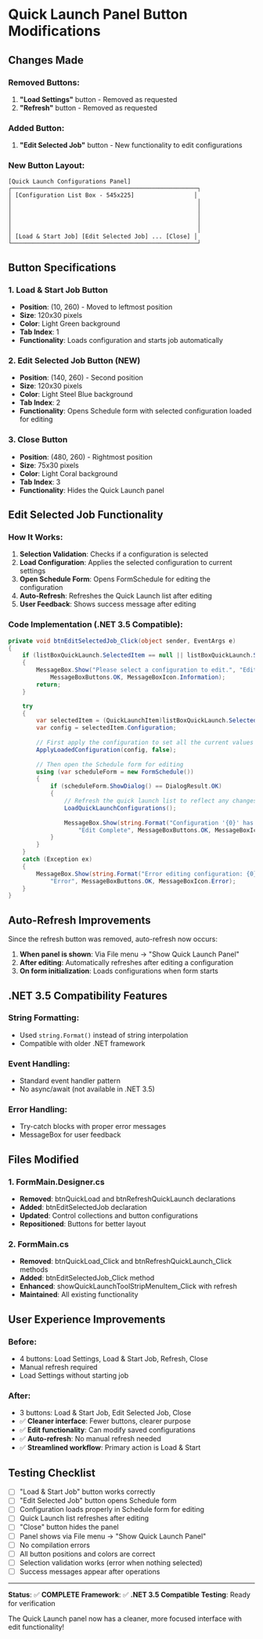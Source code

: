 # Quick Launch Panel Button Modifications

## Changes Made

### Removed Buttons:
1. **"Load Settings"** button - Removed as requested
2. **"Refresh"** button - Removed as requested

### Added Button:
1. **"Edit Selected Job"** button - New functionality to edit configurations

### New Button Layout:
```
[Quick Launch Configurations Panel]
┌─────────────────────────────────────────────────────┐
│ [Configuration List Box - 545x225]                 │
│                                                     │
│                                                     │
│                                                     │
│                                                     │
│                                                     │
│ [Load & Start Job] [Edit Selected Job] ... [Close] │
└─────────────────────────────────────────────────────┘
```

## Button Specifications

### 1. Load & Start Job Button
- **Position**: (10, 260) - Moved to leftmost position
- **Size**: 120x30 pixels
- **Color**: Light Green background
- **Tab Index**: 1
- **Functionality**: Loads configuration and starts job automatically

### 2. Edit Selected Job Button (NEW)
- **Position**: (140, 260) - Second position
- **Size**: 120x30 pixels  
- **Color**: Light Steel Blue background
- **Tab Index**: 2
- **Functionality**: Opens Schedule form with selected configuration loaded for editing

### 3. Close Button
- **Position**: (480, 260) - Rightmost position
- **Size**: 75x30 pixels
- **Color**: Light Coral background
- **Tab Index**: 3
- **Functionality**: Hides the Quick Launch panel

## Edit Selected Job Functionality

### How It Works:
1. **Selection Validation**: Checks if a configuration is selected
2. **Load Configuration**: Applies the selected configuration to current settings
3. **Open Schedule Form**: Opens FormSchedule for editing the configuration
4. **Auto-Refresh**: Refreshes the Quick Launch list after editing
5. **User Feedback**: Shows success message after editing

### Code Implementation (.NET 3.5 Compatible):
```csharp
private void btnEditSelectedJob_Click(object sender, EventArgs e)
{
    if (listBoxQuickLaunch.SelectedItem == null || listBoxQuickLaunch.SelectedItem is string)
    {
        MessageBox.Show("Please select a configuration to edit.", "Edit Configuration", 
            MessageBoxButtons.OK, MessageBoxIcon.Information);
        return;
    }

    try
    {
        var selectedItem = (QuickLaunchItem)listBoxQuickLaunch.SelectedItem;
        var config = selectedItem.Configuration;
        
        // First apply the configuration to set all the current values
        ApplyLoadedConfiguration(config, false);
        
        // Then open the Schedule form for editing
        using (var scheduleForm = new FormSchedule())
        {
            if (scheduleForm.ShowDialog() == DialogResult.OK)
            {
                // Refresh the quick launch list to reflect any changes
                LoadQuickLaunchConfigurations();
                
                MessageBox.Show(string.Format("Configuration '{0}' has been updated!", config.DisplayName), 
                    "Edit Complete", MessageBoxButtons.OK, MessageBoxIcon.Information);
            }
        }
    }
    catch (Exception ex)
    {
        MessageBox.Show(string.Format("Error editing configuration: {0}", ex.Message), 
            "Error", MessageBoxButtons.OK, MessageBoxIcon.Error);
    }
}
```

## Auto-Refresh Improvements

Since the refresh button was removed, auto-refresh now occurs:
1. **When panel is shown**: Via File menu → "Show Quick Launch Panel"
2. **After editing**: Automatically refreshes after editing a configuration
3. **On form initialization**: Loads configurations when form starts

## .NET 3.5 Compatibility Features

### String Formatting:
- Used `string.Format()` instead of string interpolation
- Compatible with older .NET framework

### Event Handling:
- Standard event handler pattern
- No async/await (not available in .NET 3.5)

### Error Handling:
- Try-catch blocks with proper error messages
- MessageBox for user feedback

## Files Modified

### 1. FormMain.Designer.cs
- **Removed**: btnQuickLoad and btnRefreshQuickLaunch declarations
- **Added**: btnEditSelectedJob declaration
- **Updated**: Control collections and button configurations
- **Repositioned**: Buttons for better layout

### 2. FormMain.cs
- **Removed**: btnQuickLoad_Click and btnRefreshQuickLaunch_Click methods
- **Added**: btnEditSelectedJob_Click method
- **Enhanced**: showQuickLaunchToolStripMenuItem_Click with refresh
- **Maintained**: All existing functionality

## User Experience Improvements

### Before:
- 4 buttons: Load Settings, Load & Start Job, Refresh, Close
- Manual refresh required
- Load Settings without starting job

### After:
- 3 buttons: Load & Start Job, Edit Selected Job, Close
- ✅ **Cleaner interface**: Fewer buttons, clearer purpose
- ✅ **Edit functionality**: Can modify saved configurations
- ✅ **Auto-refresh**: No manual refresh needed
- ✅ **Streamlined workflow**: Primary action is Load & Start

## Testing Checklist

- [ ] "Load & Start Job" button works correctly
- [ ] "Edit Selected Job" button opens Schedule form
- [ ] Configuration loads properly in Schedule form for editing
- [ ] Quick Launch list refreshes after editing
- [ ] "Close" button hides the panel
- [ ] Panel shows via File menu → "Show Quick Launch Panel"
- [ ] No compilation errors
- [ ] All button positions and colors are correct
- [ ] Selection validation works (error when nothing selected)
- [ ] Success messages appear after operations

---

**Status**: ✅ **COMPLETE**
**Framework**: ✅ **.NET 3.5 Compatible**
**Testing**: Ready for verification

The Quick Launch panel now has a cleaner, more focused interface with edit functionality!

